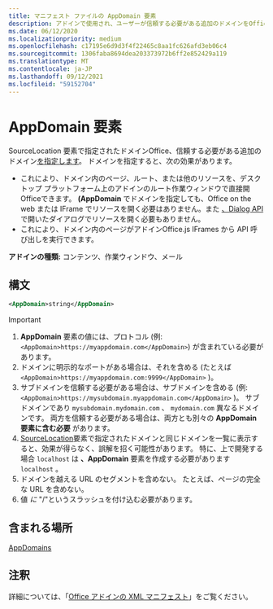 ```yaml
---
title: マニフェスト ファイルの AppDomain 要素
description: アドインで使用され、ユーザーが信頼する必要がある追加のドメインをOffice。
ms.date: 06/12/2020
ms.localizationpriority: medium
ms.openlocfilehash: c17195e6d9d3f4f22465c8aa1fc626afd3eb06c4
ms.sourcegitcommit: 1306faba8694dea203373972b6ff2e852429a119
ms.translationtype: MT
ms.contentlocale: ja-JP
ms.lasthandoff: 09/12/2021
ms.locfileid: "59152704"
---
```

# <a name="appdomain-element"></a>AppDomain 要素

SourceLocation 要素で指定されたドメインOffice、信頼する必要がある追加のドメイン[を指定します](sourcelocation.md)。 ドメインを指定すると、次の効果があります。

- これにより、ドメイン内のページ、ルート、または他のリソースを、デスクトップ プラットフォーム上のアドインのルート作業ウィンドウで直接開Officeできます。 **(AppDomain** でドメインを指定しても、Office on the web または IFrame でリソースを開く必要はありません。また [、Dialog API](../../develop/dialog-api-in-office-add-ins.md)で開いたダイアログでリソースを開く必要もありません。
- これにより、ドメイン内のページがアドインOffice.js IFrames から API 呼び出しを実行できます。

**アドインの種類:** コンテンツ、作業ウィンドウ、メール

## <a name="syntax"></a>構文

```XML
<AppDomain>string</AppDomain>
```

> [!IMPORTANT]
> 1. **AppDomain** 要素の値には、プロトコル (例: `<AppDomain>https://myappdomain.com</AppDomain>`) が含まれている必要があります。
> 2. ドメインに明示的なポートがある場合は、それを含める (たとえば `<AppDomain>https://myappdomain.com:9999</AppDomain>` )。
> 3. サブドメインを信頼する必要がある場合は、サブドメインを含める (例: `<AppDomain>https://mysubdomain.myappdomain.com</AppDomain>` )。 サブドメインであり `mysubdomain.mydomain.com` 、 `mydomain.com` 異なるドメインです。 両方を信頼する必要がある場合は、両方とも別々の **AppDomain 要素に含む必要** があります。
> 4. [SourceLocation](sourcelocation.md)要素で指定されたドメインと同じドメインを一覧に表示すると、効果が得らなく、誤解を招く可能性があります。 特に、上で開発する場合 `localhost` は **、AppDomain** 要素を作成する必要があります `localhost` 。
> 5. ドメインを越える URL のセグメントを含めない。 たとえば、ページの完全な URL を含めない。
> 6. 値 *に* "/"というスラッシュを付け込む必要があります。

## <a name="contained-in"></a>含まれる場所

[AppDomains](appdomains.md)

## <a name="remarks"></a>注釈

詳細については、「[Office アドインの XML マニフェスト](../../develop/add-in-manifests.md)」をご覧ください。
